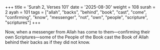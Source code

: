 +++
title = 'Surah 2, Verses 101'
date = '2025-08-30'
weight = 108
surah = 2
ayah = 101
tags = ["allah", "backs", "behind", "book", "cast", "come", "confirming", "know", "messenger", "not", "own", "people", "scripture", "scriptures"]
+++

Now, when a messenger from Allah has come to them—confirming their own Scriptures—some of the People of the Book cast the Book of Allah behind their backs as if they did not know.